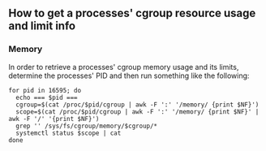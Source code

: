 ## How to get a processes' cgroup resource usage and limit info

### Memory

In order to retrieve a processes' cgroup memory usage and its limits, determine the processes' PID and then run something like the following:
~~~
for pid in 16595; do 
  echo === $pid ===
  cgroup=$(cat /proc/$pid/cgroup | awk -F ':' '/memory/ {print $NF}')
  scope=$(cat /proc/$pid/cgroup | awk -F ':' '/memory/ {print $NF}' | awk -F '/' '{print $NF}')
  grep '' /sys/fs/cgroup/memory/$cgroup/*
  systemctl status $scope | cat
done
~~~
